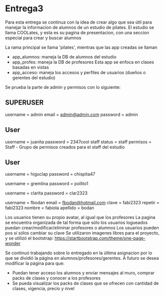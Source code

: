 # Entrega3

Para esta entrega se continua con la idea de crear algo que sea útil para manejar la informacion de alumnos de un estudio de pilates. 
El estudio se llama COOLates, y esta es su pagina de presentacion, con una seccion especial para crear y buscar alumnos

La rama principal se llama 'pilates', mientras que las app creadas se llaman
- app_alumnos: maneja la DB de alumnos del estudio
- app_profes: maneja la DB de profesores
    Esta app se enfoca en clases basadas en vistas
- app_acceso: maneja los accesos y perfiles de usuarios (dueños o gerentes del estudio)

Se prueba la parte de admin y permisos con lo siguiente: 

## SUPERUSER
username = admin
email = admin@admin.com
password = admin

## User
username = juanita
password = 2347cool
staff status = staff
permisos = Staff   - Grupo de permisos creados para el staff del estudio

## User
username = higuclap
password = chispita47

username = gremlina
password = pollito1

username = clarita
password = clar2323

username = fbodan
email = fbodan@hotmail.com
clave = fabi2323
repetir = fabi2323
nombre = fabiola
apellido = bodan

Los usuarios tienen su propio avatar, al igual que los profesores
La pagina se encuentra organizada de tal forma que sólo los usuarios logueados puedan crear/modificar/eliminar profesores o alumnos
Los usuarios pueden pos sí sólos cambiar su clave
Se utilizaron imagenes libres para el proyecto, y se utilizó el bootstrap: 
        https://startbootstrap.com/theme/one-page-wonder

Se continuó trabajando sobre lo entregado en la última asignacion por lo que se dividió la página en alumnos/profesores/gerentes.
A futuro se desea modificar la página para que:
- Puedan tener acceso los alumnos y enviar mensajes al muro, comprar packs de clases y conocer a los profesores
- Se pueda visualizar los packs de clases que se ofrecen con cantidad de clases, vigencia, precio y nivel

